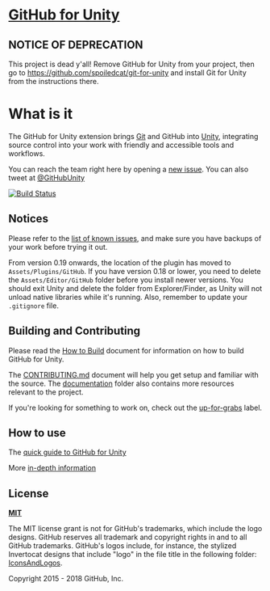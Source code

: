 # [GitHub for Unity](https://unity.github.com)

## NOTICE OF DEPRECATION

This project is dead y'all! Remove GitHub for Unity from your project, then go to https://github.com/spoiledcat/git-for-unity and install Git for Unity from the instructions there.

# What is it

The GitHub for Unity extension brings [Git](https://git-scm.com/) and GitHub into [Unity](https://unity3d.com/), integrating source control into your work with friendly and accessible tools and workflows.

You can reach the team right here by opening a [new issue](https://github.com/github-for-unity/Unity/issues/new). You can also tweet at [@GitHubUnity](https://twitter.com/GitHubUnity)

[![Build Status](https://ci.appveyor.com/api/projects/status/github/github-for-unity/Unity?branch=master&svg=true)](https://ci.appveyor.com/project/github-windows/unity)

## Notices

Please refer to the [list of known issues](https://github.com/github-for-unity/Unity/issues?q=is%3Aissue+is%3Aopen+label%3Abug), and make sure you have backups of your work before trying it out.

From version 0.19 onwards, the location of the plugin has moved to `Assets/Plugins/GitHub`. If you have version 0.18 or lower, you need to delete the `Assets/Editor/GitHub` folder before you install newer versions. You should exit Unity and delete the folder from Explorer/Finder, as Unity will not unload native libraries while it's running. Also, remember to update your `.gitignore` file.

## Building and Contributing

Please read the [How to Build](docs/contributing/how-to-build.md) document for information on how to build GitHub for Unity.

The [CONTRIBUTING.md](CONTRIBUTING.md) document will help you get setup and familiar with the source. The [documentation](docs/) folder also contains more resources relevant to the project.

If you're looking for something to work on, check out the [up-for-grabs](https://github.com/github-for-unity/Unity/issues?q=is%3Aopen+is%3Aissue+label%3Aup-for-grabs) label.

## How to use

The [quick guide to GitHub for Unity](docs/using/quick-guide.md)

More [in-depth information](docs/readme.md)

## License

**[MIT](LICENSE)**

The MIT license grant is not for GitHub's trademarks, which include the logo
designs. GitHub reserves all trademark and copyright rights in and to all
GitHub trademarks. GitHub's logos include, for instance, the stylized
Invertocat designs that include "logo" in the file title in the following
folder: [IconsAndLogos](src/UnityExtension/Assets/Editor/GitHub.Unity/IconsAndLogos).

Copyright 2015 - 2018 GitHub, Inc.
